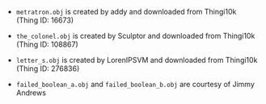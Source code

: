 * `metratron.obj` is created by addy and downloaded from Thingi10k (Thing ID: 16673)

* `the_colonel.obj` is created by Sculptor and downloaded from Thingi10k (Thing ID: 108867)

* `letter_s.obj` is created by LorenIPSVM and downloaded from Thingi10k (Thing ID: 276836)

* `failed_boolean_a.obj` and `failed_boolean_b.obj` are courtesy of Jimmy Andrews